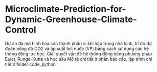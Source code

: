 # Microclimate-Prediction-for-Dynamic-Greenhouse-Climate-Control


Dự án đã mô hình hóa các thành phần vi khí hậu trong nhà kính, từ đó dự đoán nồng độ CO2 và áp suất hơi nước (VP) bằng cách sử dụng các hệ thống động lực học. Giải quyết vấn đề hệ thống động bằng phương pháp Euler, Runge-Kutta và học sâu
Mô tả chi tiết ở phần báo cáo, lập trình chi tiết ở folder code_python
